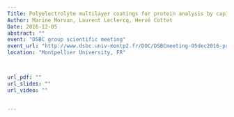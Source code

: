 ```yaml
---
Title: Polyelectrolyte multilayer coatings for protein analysis by capillary electrophoresis
Author: Marine Morvan, Laurent Leclercq, Hervé Cottet
Date: 2016-12-05
abstract: ""
event: "DSBC group scientific meeting"
event_url: "http://www.dsbc.univ-montp2.fr/DOC/DSBCmeeting-05dec2016-program.pdf"
location: "Montpellier University, FR"



url_pdf: ""
url_slides: ""
url_video: ""


---
```


